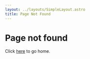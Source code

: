 ```yaml
---
layout: ../layouts/SimpleLayout.astro
title: Page Not Found
---
```


# Page not found

Click [here](/) to go home.
